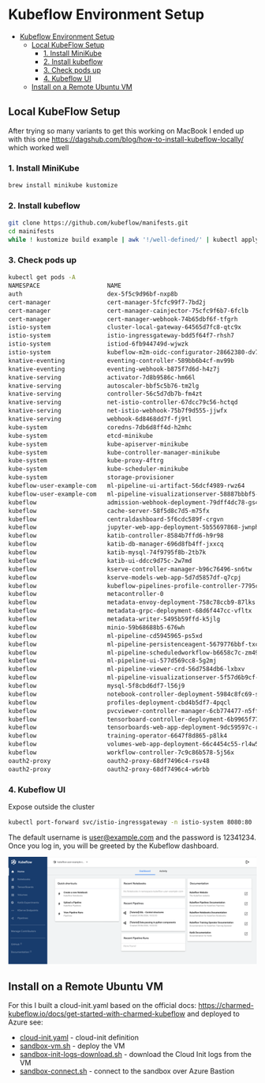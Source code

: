 # Kubeflow Environment Setup

- [Kubeflow Environment Setup](#kubeflow-environment-setup)
  - [Local KubeFlow Setup](#local-kubeflow-setup)
    - [1. Install MiniKube](#1-install-minikube)
    - [2. Install kubeflow](#2-install-kubeflow)
    - [3. Check pods up](#3-check-pods-up)
    - [4. Kubeflow UI](#4-kubeflow-ui)
  - [Install on a Remote Ubuntu VM](#install-on-a-remote-ubuntu-vm)


## Local KubeFlow Setup

After trying so many variants to get this working on MacBook I ended up with this one https://dagshub.com/blog/how-to-install-kubeflow-locally/ which worked well

### 1. Install MiniKube

```bash
brew install minikube kustomize
```

### 2. Install kubeflow

```bash
git clone https://github.com/kubeflow/manifests.git
cd mainifests
while ! kustomize build example | awk '!/well-defined/' | kubectl apply -f -; do echo "Retrying to apply resources"; sleep 10; done
```

### 3. Check pods up

```bash
kubectl get pods -A
NAMESPACE                   NAME                                                     READY   STATUS      RESTARTS        AGE
auth                        dex-5f5c9d96bf-nxp8b                                     1/1     Running     1 (4m12s ago)   16h
cert-manager                cert-manager-5fcfc99f7-7bd2j                             1/1     Running     2 (4m12s ago)   16h
cert-manager                cert-manager-cainjector-75cfc9f6b7-6fclb                 1/1     Running     1 (4m12s ago)   16h
cert-manager                cert-manager-webhook-74b65dbf6f-tfgrh                    1/1     Running     1 (4m12s ago)   16h
istio-system                cluster-local-gateway-64565d7fc8-qtc9x                   1/1     Running     1 (4m12s ago)   16h
istio-system                istio-ingressgateway-bdd5f64f7-rhsh7                     1/1     Running     1 (4m12s ago)   16h
istio-system                istiod-6fb944749d-wjwzk                                  1/1     Running     1 (4m12s ago)   16h
istio-system                kubeflow-m2m-oidc-configurator-28662380-dv7qz            0/1     Completed   0               3m45s
knative-eventing            eventing-controller-589bb6b4cf-mv99b                     1/1     Running     1 (4m12s ago)   16h
knative-eventing            eventing-webhook-b875f7d6d-h4z7j                         1/1     Running     2 (4m12s ago)   16h
knative-serving             activator-7d8b9586c-hm66l                                2/2     Running     2 (4m12s ago)   16h
knative-serving             autoscaler-bbf5c5b76-tm2lg                               2/2     Running     2 (4m12s ago)   16h
knative-serving             controller-56c5d7db7b-fm4zt                              2/2     Running     3 (3m26s ago)   16h
knative-serving             net-istio-controller-67dcc79c56-hctqd                    2/2     Running     3 (3m28s ago)   16h
knative-serving             net-istio-webhook-75b7f9d555-jjwfx                       2/2     Running     5 (3m1s ago)    16h
knative-serving             webhook-6d8468dd7f-fj9tl                                 2/2     Running     3 (3m28s ago)   16h
kube-system                 coredns-7db6d8ff4d-h2mhc                                 1/1     Running     1 (4m12s ago)   17h
kube-system                 etcd-minikube                                            1/1     Running     1 (4m12s ago)   17h
kube-system                 kube-apiserver-minikube                                  1/1     Running     1 (4m12s ago)   17h
kube-system                 kube-controller-manager-minikube                         1/1     Running     1 (4m12s ago)   17h
kube-system                 kube-proxy-4ftrg                                         1/1     Running     1 (4m12s ago)   17h
kube-system                 kube-scheduler-minikube                                  1/1     Running     1 (4m12s ago)   17h
kube-system                 storage-provisioner                                      1/1     Running     3 (3m27s ago)   17h
kubeflow-user-example-com   ml-pipeline-ui-artifact-56dcf4989-rwz64                  2/2     Running     2 (4m12s ago)   16h
kubeflow-user-example-com   ml-pipeline-visualizationserver-58887bbbf5-nzz5h         0/2     Pending     0               16h
kubeflow                    admission-webhook-deployment-79dff4dc78-gs4fd            1/1     Running     1 (4m12s ago)   16h
kubeflow                    cache-server-58f5d8c7d5-m75fx                            2/2     Running     2 (4m12s ago)   16h
kubeflow                    centraldashboard-5f6cdc589f-crgvn                        2/2     Running     2 (4m12s ago)   16h
kubeflow                    jupyter-web-app-deployment-5b55697868-jwnph              2/2     Running     2 (4m12s ago)   16h
kubeflow                    katib-controller-8584b7ffd6-h9r98                        1/1     Running     2 (4m12s ago)   16h
kubeflow                    katib-db-manager-696d8fb4ff-jxxcq                        1/1     Running     7 (4m12s ago)   16h
kubeflow                    katib-mysql-74f9795f8b-2tb7k                             1/1     Running     2 (4m12s ago)   16h
kubeflow                    katib-ui-ddcc9d75c-2w7md                                 2/2     Running     2 (4m12s ago)   16h
kubeflow                    kserve-controller-manager-b96c76496-sn6tw                2/2     Running     4 (4m12s ago)   16h
kubeflow                    kserve-models-web-app-5d7d5857df-q7cpj                   2/2     Running     2 (4m12s ago)   16h
kubeflow                    kubeflow-pipelines-profile-controller-7795c68cfd-2fdmd   1/1     Running     1 (4m12s ago)   16h
kubeflow                    metacontroller-0                                         1/1     Running     1 (4m12s ago)   16h
kubeflow                    metadata-envoy-deployment-758c78ccb9-87lks               1/1     Running     1 (4m12s ago)   16h
kubeflow                    metadata-grpc-deployment-68d6f447cc-vfltx                2/2     Running     6 (3m6s ago)    16h
kubeflow                    metadata-writer-5495b59ffd-k5jlg                         2/2     Running     2 (4m12s ago)   16h
kubeflow                    minio-59b68688b5-676wh                                   2/2     Running     2 (4m12s ago)   16h
kubeflow                    ml-pipeline-cd5945965-ps5xd                              2/2     Running     9 (4m12s ago)   16h
kubeflow                    ml-pipeline-persistenceagent-5679776bbf-txcz8            2/2     Running     2 (4m12s ago)   16h
kubeflow                    ml-pipeline-scheduledworkflow-b6658c7c-zm496             2/2     Running     2 (4m12s ago)   16h
kubeflow                    ml-pipeline-ui-577d569cc8-5g2mj                          2/2     Running     9 (4m12s ago)   16h
kubeflow                    ml-pipeline-viewer-crd-56d7584db6-lxbxv                  2/2     Running     4 (3m29s ago)   16h
kubeflow                    ml-pipeline-visualizationserver-5f57d6b9cf-w2w5t         0/2     Pending     0               16h
kubeflow                    mysql-5f8cbd6df7-l56j9                                   2/2     Running     2 (4m12s ago)   16h
kubeflow                    notebook-controller-deployment-5984c8fc69-sppwj          2/2     Running     5 (3m30s ago)   16h
kubeflow                    profiles-deployment-cbd4b5df7-4pqcl                      3/3     Running     6 (3m7s ago)    16h
kubeflow                    pvcviewer-controller-manager-6cb774477-n5ffn             3/3     Running     4 (4m12s ago)   16h
kubeflow                    tensorboard-controller-deployment-6b9965f774-hsb6c       3/3     Running     6 (3m20s ago)   16h
kubeflow                    tensorboards-web-app-deployment-9dc59597c-r2sxq          2/2     Running     2 (4m12s ago)   16h
kubeflow                    training-operator-6647f8d865-p8lk4                       1/1     Running     1 (4m12s ago)   16h
kubeflow                    volumes-web-app-deployment-66c4454c55-rl4w5              2/2     Running     2 (4m12s ago)   16h
kubeflow                    workflow-controller-7c9c86b578-5j56x                     2/2     Running     7 (3m13s ago)   16h
oauth2-proxy                oauth2-proxy-68df7496c4-rsv48                            1/1     Running     1 (4m12s ago)   16h
oauth2-proxy                oauth2-proxy-68df7496c4-w6rbb                            1/1     Running     1 (4m12s ago)   16h
```

### 4. Kubeflow UI

Expose outside the cluster

```bash
kubectl port-forward svc/istio-ingressgateway -n istio-system 8080:80
```

The default username is user@example.com and the password is 12341234. Once you log in, you will be greeted by the Kubeflow dashboard.

![Kubeflow DashBoard](images/kubeflow-dash.png)

## Install on a Remote Ubuntu VM

For this I built a cloud-init.yaml based on the official docs: https://charmed-kubeflow.io/docs/get-started-with-charmed-kubeflow and deployed to Azure see:

- [cloud-init.yaml](./resources/cloud-init.yaml) - cloud-init definition
- [sandbox-vm.sh](./resources/sandbox-vm.sh) - deploy the VM
- [sandbox-init-logs-download.sh](./resources/sandbox-init-logs-download.sh) - download the Cloud Init logs from the VM
- [sandbox-connect.sh](./resources/sandbox-connect.sh) - connect to the sandbox over Azure Bastion
